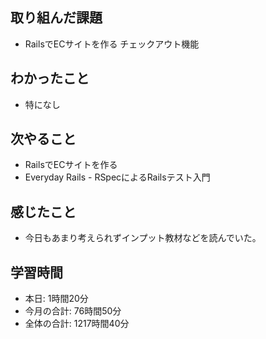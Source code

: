 ## 取り組んだ課題
- RailsでECサイトを作る チェックアウト機能
## わかったこと
- 特になし
## 次やること
- RailsでECサイトを作る
- Everyday Rails - RSpecによるRailsテスト入門
## 感じたこと
- 今日もあまり考えられずインプット教材などを読んでいた。
## 学習時間
- 本日: 1時間20分
- 今月の合計: 76時間50分
- 全体の合計: 1217時間40分
